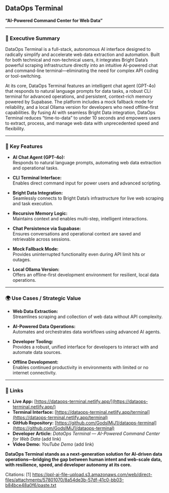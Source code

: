 ## DataOps Terminal  
**“AI-Powered Command Center for Web Data”**

---

### 🧠 Executive Summary

DataOps Terminal is a full-stack, autonomous AI interface designed to radically simplify and accelerate web data extraction and automation. Built for both technical and non-technical users, it integrates Bright Data’s powerful scraping infrastructure directly into an intuitive AI-powered chat and command-line terminal—eliminating the need for complex API coding or tool-switching.

At its core, DataOps Terminal features an intelligent chat agent (GPT-4o) that responds to natural language prompts for data tasks, a robust CLI terminal for advanced operations, and persistent, context-rich memory powered by Supabase. The platform includes a mock fallback mode for reliability, and a local Ollama version for developers who need offline-first capabilities. By fusing AI with seamless Bright Data integration, DataOps Terminal reduces “time-to-data” to under 10 seconds and empowers users to extract, process, and manage web data with unprecedented speed and flexibility.

---

### 🔑 Key Features

- **AI Chat Agent (GPT-4o):**  
  Responds to natural language prompts, automating web data extraction and operational tasks.

- **CLI Terminal Interface:**  
  Enables direct command input for power users and advanced scripting.

- **Bright Data Integration:**  
  Seamlessly connects to Bright Data’s infrastructure for live web scraping and task execution.

- **Recursive Memory Logic:**  
  Maintains context and enables multi-step, intelligent interactions.

- **Chat Persistence via Supabase:**  
  Ensures conversations and operational context are saved and retrievable across sessions.

- **Mock Fallback Mode:**  
  Provides uninterrupted functionality even during API limit hits or outages.

- **Local Ollama Version:**  
  Offers an offline-first development environment for resilient, local data operations.

---

### 🌍 Use Cases / Strategic Value

- **Web Data Extraction:**  
  Streamlines scraping and collection of web data without API complexity.

- **AI-Powered Data Operations:**  
  Automates and orchestrates data workflows using advanced AI agents.

- **Developer Tooling:**  
  Provides a robust, unified interface for developers to interact with and automate data sources.

- **Offline Development:**  
  Enables continued productivity in environments with limited or no internet connectivity.

---

### 🔗 Links

- **Live App:** [https://dataops-terminal.netlify.app/](https://dataops-terminal.netlify.app/)
- **Terminal Interface:** [https://dataops-terminal.netlify.app/terminal](https://dataops-terminal.netlify.app/terminal)
- **GitHub Repository:** [https://github.com/GodsIMiJ1/dataops-terminal](https://github.com/GodsIMiJ1/dataops-terminal)
- **Developer Article:** *DataOps Terminal — AI-Powered Command Center for Web Data* (add link)
- **Video Demo:** *YouTube Demo* (add link)


**DataOps Terminal stands as a next-generation solution for AI-driven data operations—bridging the gap between human intent and web-scale data, with resilience, speed, and developer autonomy at its core.**

Citations:
[1] https://ppl-ai-file-upload.s3.amazonaws.com/web/direct-files/attachments/57801070/8a54de3b-57df-41c0-bb03-b84bce48a0f6/paste.txt


